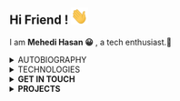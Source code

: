 ## Hi Friend ! <img src="https://raw.githubusercontent.com/Mehedi-MHS/Mehedi-MHS/main/wave.gif" width="30px">

<p> I am <strong>Mehedi Hasan 😀</strong> , a tech enthusiast.🌼</p>
<details>
 <summary> AUTOBIOGRAPHY</summary>
 <ul>
  <li>Started my journey after passing HSC exam from department of science.</li>
  <li>Started programming with <strong>C</strong>.</li>
  <li>Then <strong>JavaScript</strong> and <strong>PHP</strong> as scripting language.</li>
  <li>Now focusing on <strong>Nodejs</strong> and <strong>Express</strong> framework.</li>
</details>
<details>
 <summary>TECHNOLOGIES</summary>
 <ul>
  <li><strong>Frontend</strong><br>
 HTML😂,CSS, JAVASCRIPT, BOOTSTRAP, JQUERY,LESS.js,JSON,REACTJS and plugins.<br>
    <img src="https://img.shields.io/badge/-HTML5-white?style=plastic&logo=html5" width="100px">
  <img src="https://img.shields.io/badge/-BOOTSTRAP-white?style=plastic&logo=bootstrap" width="130px">
    <img src="https://img.shields.io/badge/-JavaScript-black?style=plastic&logo=javascript" width="130px">
     <img src="https://img.shields.io/badge/-jQuery-SteelBlue?style=plastic&logo=jQuery" width="130px">
       <img src="https://img.shields.io/badge/-LESS-purple?style=plastic&logo=less" width="130px">
     <img src="https://img.shields.io/badge/-CSS-black?style=plastic&logo=CSS3" width="100px">
     <img src="https://img.shields.io/badge/-JSON-black?style=plastic&logo=json" width="130px">
     <img src="https://img.shields.io/badge/-ReactJs-black?style=plastic&logo=react" width="130px">



</li>


  <li><strong>Backend</strong><br>
JAVASCRIPT,PHP,NODEJS, EXPRESSJS,SQL,Data structure and Algorithm (basic..not enough..)<br>
  <img src="https://img.shields.io/badge/-JavaScript-black?style=plastic&logo=javascript" width="130px">
   <img src="https://img.shields.io/badge/-Nodejs-black?style=plastic&logo=Node.js" width="130px">
   <img src="https://img.shields.io/badge/-PHP-black?style=plastic&logo=php" width="70px">

  <img src="https://img.shields.io/badge/-Express-black?style=plastic&logo=Express" width=130px>
   <img src="https://img.shields.io/badge/-SQL-black?style=plastic&logo=sql" width=70px>


</li>
  <li><strong>DATABASE</strong><br>MySQL,Mongodb(not much.will learn later)<br>
  <img src="https://img.shields.io/badge/-MySQL-white?style=plastic&logo=mysql" width="100px">

</li>
  <li><strong>OTHER TECHNOLOGIES<br>
Linux,Git,NPM,SEO,CloudFlare(DNS)<br>
    <img src="https://img.shields.io/badge/-Linux-green?style=plastic&logo=linux&logoColor=black" width="100px">
      <img src="https://img.shields.io/badge/-Git-white?style=plastic&logo=git" width="80px">
     <img src="https://img.shields.io/badge/-NPM-black?style=plastic&logo=npm" width="100px">
      <img src="https://img.shields.io/badge/-SEO-black?style=plastic" width="70px">
     <img src="https://img.shields.io/badge/-CloudFlare-skyblue?style=plastic&logo=cloudflare" width="130px">
       
</li>
<li><strong>PROGRAMMING LANGUAGE</strong>
  <h4> C/C++</h4>
<br>
  <img src="https://img.shields.io/badge/-C/C++-blue?style=plastic&logo=C&logoColor=white"width=90>
</li>
</ul>
<br>

</details>

<details>
 <summary>GET IN TOUCH</summary>
 
  <a href="mailto:mehedishuvo685638@gmail.com"><img src="https://img.shields.io/badge/-gmail-red?style=plastic&logo=Gmail&logoColor=white"></a>
  <a href="https://quora.com/profile/Mehedi-Hasan-4725"><img src="https://img.shields.io/badge/-quora-white?style=plastic&logo=quora&logoColor=red"></a>
  <a href="https://www.facebook.com/profile.php?id=100051094778534 "><img src="https://img.shields.io/badge/-facebook-white?style=plastic&logo=facebook"></a>
  <a href="https://twitter.com/_Mehedi_MHS"><img src="https://img.shields.io/badge/-twitter-white?style=plastic&logo=twitter"></a>
  <a href="https://linkedin.com/li/mehedi-mhs"><img src="https://img.shields.io/badge/-LinkedIn-blue?style=plastic&logo=LinkedIn"></a>
   


</details>
 

 


<details>
 <summary>PROJECTS</summary>
 
  <ul>
    <li>First website(Mobile friendly | Not responsive | For practicing only)<br> 🌐 <a href="http://www.kolim.ml">www.kolim.ml</a></li>
    <li>Last & latest website(Responsive portfolio website| For my uncle )<br> 🌐 <a href="https://mannan.ml">mannan.ml</a></li>
    <li>Now making some useful plugins and interactive apps that is not present in the GitHub repository.Will share them soon .</li>
  </ul>
</details>
 
